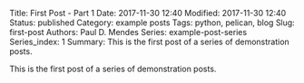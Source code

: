 Title: First Post - Part 1
Date: 2017-11-30 12:40
Modified: 2017-11-30 12:40
Status: published
Category: example posts
Tags: python, pelican, blog
Slug: first-post
Authors: Paul D. Mendes
Series: example-post-series
Series_index: 1
Summary: This is the first post of a series of demonstration posts.

This is the first post of a series of demonstration posts.
